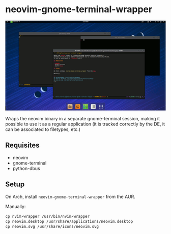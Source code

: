 # neovim-gnome-terminal-wrapper

![screenshot](screenshot.gif)

Wraps the neovim binary in a separate gnome-terminal session, making it
possible to use it as a regular application (it is tracked correctly by the DE,
it can be associated to filetypes, etc.)

## Requisites

* neovim
* gnome-terminal
* python-dbus

## Setup

On Arch, install `neovim-gnome-terminal-wrapper` from the AUR.

Manually:

~~~
cp nvim-wrapper /usr/bin/nvim-wrapper
cp neovim.desktop /usr/share/applications/neovim.desktop
cp neovim.svg /usr/share/icons/neovim.svg
~~~
